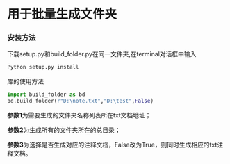 # 用于批量生成文件夹

### 安装方法

下载setup.py和build_folder.py在同一文件夹,在terminal对话框中输入

```cmd
Python setup.py install
```

库的使用方法

```python
import build_folder as bd
bd.build_folder(r"D:\note.txt","D:\test",False)
```

**参数1**为需要生成的文件夹名称列表所在txt文档地址；

**参数2**为生成所有的文件夹所在的总目录；

**参数3**为选择是否生成对应的注释文档，False改为True，则同时生成相应的txt注释文档。